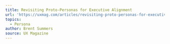```yaml
---
title: Revisiting Proto-Personas for Executive Alignment
url: 'https://uxmag.com/articles/revisiting-proto-personas-for-executive-alignment'
topics:
  - Persona
author: Brent Summers
source: UX Magazine
---
```


